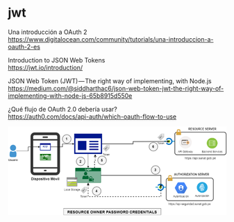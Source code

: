 # jwt

Una introducción a OAuth 2  
https://www.digitalocean.com/community/tutorials/una-introduccion-a-oauth-2-es

Introduction to JSON Web Tokens  
https://jwt.io/introduction/

JSON Web Token (JWT) — The right way of implementing, with Node.js  
https://medium.com/@siddharthac6/json-web-token-jwt-the-right-way-of-implementing-with-node-js-65b8915d550e

¿Qué flujo de OAuth 2.0 debería usar?  
https://auth0.com/docs/api-auth/which-oauth-flow-to-use  
  
  
  
  
![flujo-oauth-app-native](https://github.com/4lbertoDelgado/jwt/blob/master/repo-img/oauth-flujo-mobile-app.png "flujo-oauth-app-native")

